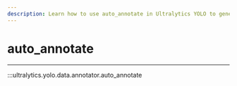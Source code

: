 ```yaml
---
description: Learn how to use auto_annotate in Ultralytics YOLO to generate annotations automatically for your datasets. Simplify object detection workflows.
---
```


# auto_annotate
---
:::ultralytics.yolo.data.annotator.auto_annotate
<br><br>
